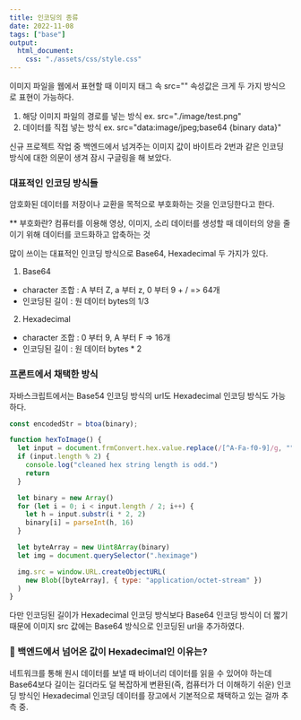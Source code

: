 ```yaml
---
title: 인코딩의 종류
date: 2022-11-08
tags: ["base"]
output:
  html_document:
    css: "./assets/css/style.css"
---
```


이미지 파일을 웹에서 표현할 때 이미지 태그 속 src="" 속성값은 크게 두 가지 방식으로 표현이 가능하다.

1. 해당 이미지 파일의 경로를 넣는 방식 ex. src="./image/test.png"
2. 데이터를 직접 넣는 방식 ex. src="data:image/jpeg;base64 {binary data}"

신규 프로젝트 작업 중 백엔드에서 넘겨주는 이미지 값이 바이트라 2번과 같은 인코딩 방식에 대한 의문이 생겨 잠시 구글링을 해 보았다.

### 대표적인 인코딩 방식들

암호화된 데이터를 저장이나 교환을 목적으로 부호화하는 것을 인코딩한다고 한다.

\*\* 부호화란? 컴퓨터를 이용해 영상, 이미지, 소리 데이터를 생성할 때 데이터의 양을 줄이기 위해 데이터를 코드화하고 압축하는 것

많이 쓰이는 대표적인 인코딩 방식으로 Base64, Hexadecimal 두 가지가 있다.

1. Base64

- character 조합 : A 부터 Z, a 부터 z, 0 부터 9 + / => 64개
- 인코딩된 길이 : 원 데이터 bytes의 1/3

2. Hexadecimal

- character 조합 : 0 부터 9, A 부터 F => 16개
- 인코딩된 길이 : 원 데이터 bytes \* 2

### 프론트에서 채택한 방식

자바스크립트에서는 Base54 인코딩 방식의 url도 Hexadecimal 인코딩 방식도 가능하다.

```js
const encodedStr = btoa(binary);
```

```js
function hexToImage() {
  let input = document.frmConvert.hex.value.replace(/[^A-Fa-f0-9]/g, "")
  if (input.length % 2) {
    console.log("cleaned hex string length is odd.")
    return
  }

  let binary = new Array()
  for (let i = 0; i < input.length / 2; i++) {
    let h = input.substr(i * 2, 2)
    binary[i] = parseInt(h, 16)
  }

  let byteArray = new Uint8Array(binary)
  let img = document.querySelector(".heximage")

  img.src = window.URL.createObjectURL(
    new Blob([byteArray], { type: "application/octet-stream" })
  )
}
```

다만 인코딩된 길이가 Hexadecimal 인코딩 방식보다 Base64 인코딩 방식이 더 짧기 때문에 이미지 src 값에는 Base64 방식으로 인코딩된 url을 추가하였다.

### 🤔 백엔드에서 넘어온 값이 Hexadecimal인 이유는?

네트워크를 통해 원시 데이터를 보낼 때 바이너리 데이터를 읽을 수 있어야 하는데 Base64보다 길이는 길더라도 덜 복잡하게 변환된(즉, 컴퓨터가 더 이해하기 쉬운) 인코딩 방식인 Hexadecimal 인코딩 데이터를 장고에서 기본적으로 채택하고 있는 걸까 추측 중.
